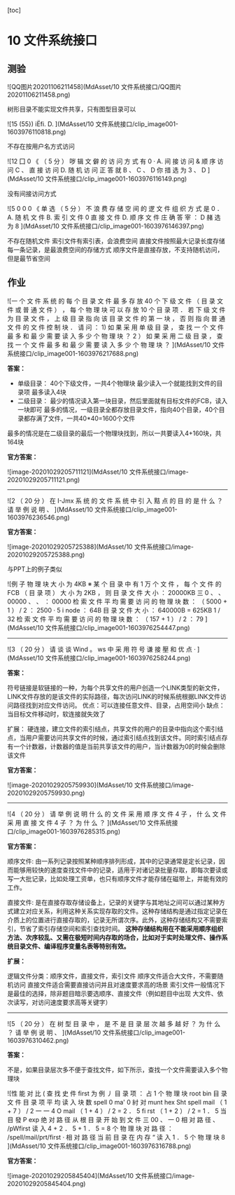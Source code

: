 [toc]

# 10 文件系统接口

## 测验

![QQ图片20201106211458](MdAsset/10 文件系统接口/QQ图片20201106211458.png)

树形目录不能实现文件共享，只有图型目录可以

![15  (55}) iËfi.  D. ](MdAsset/10 文件系统接口/clip_image001-1603976110818.png)

不存在按用户名方式访问

![12  囗  0 《 （ 5 分 ） 哕 辑 文 僻 的 访 问 方 式 有 0 ·  A. 间 接 访 问  & 顺 序 访 问  C 、 直 接 访 问  D. 随 机 访 问  正 答 就 B 、 C 、  D 你 措 选 为 3 、 D ](MdAsset/10 文件系统接口/clip_image001-1603976116149.png)

没有间接访问方式

![5  0  0  0  《 单 选 （ 5 分 ） 不 浪 费 存 储 空 间 的 逻 文 件 组 织 方 式 是 0 ．  A. 随 机 文 件  B. 索 引 文 件  0 直 接 文 件  D. 顺 序 文 件  庄 确 答 宰 ： D 赭 选 为 8 ](MdAsset/10 文件系统接口/clip_image001-1603976146397.png)

不存在随机文件
索引文件有索引表，会浪费空间
直接文件按照最大记录长度存储每一条记录，是最浪费空间的存储方式
顺序文件是直接存放，不支持随机访问，但是最节省空间

## 作业

![一 个 文 件 系 统 的 每 个 目 录 文 件 最 多 存 放 40 个 下 级 文 件 （ 目 录 文 件 或 普 通 文 件 ） ， 每 个 物 理 块 可 以  存 放 10 个 目 录 项 ． 若 下 级 文 件 为 目 录 文 件 ， 上 级 目 录 指 向 该 目 录 文 件 的 第 一 块 ， 否 则 指 向 普 通 文  件 的 文 件 控 制 块 ． 请 问 ：  1) 如 果 采 用 单 级 目 录 ， 查 找 一 个 文 件 最 多 和 最 少 需 要 读 入 多 少 个 物 理 块 ？  2 ） 如 果 采 用 二 级 目 录 ， 查 找 一 个 文 件 最 多 和 最 少 需 要 读 入 多 少 个 物 理 块 ？ ](MdAsset/10 文件系统接口/clip_image001-1603976217688.png)

**答案：**

- 单级目录：
            40个下级文件，一共4个物理块
            最少读入一个就能找到文件的目录项
            最多读入4块
- 二级目录：
            最少的情况读入第一块目录，然后里面就有目标文件的FCB，读入一块即可
            最多的情况，一级目录全都存放目录文件，指向40个目录，40个目录都存满了文件，一共40*40=1600个文件

最多的情况是在二级目录的最后一个物理块找到，所以一共要读入4+160块，共164块

**官方答案：**

![image-20201029205711121](MdAsset/10 文件系统接口/image-20201029205711121.png)

---

![2  （ 20 分 ） 在 I-Jmx 系 统 的 文 件 系 统 中 引 入 黠 点 的 目 的 是 什 么 ？ 请 举 例 说 明 、 ](MdAsset/10 文件系统接口/clip_image001-1603976236546.png)

**官方答案：**

![image-20201029205725388](MdAsset/10 文件系统接口/image-20201029205725388.png)

与PPT上的例子类似

![例 子  物 理 块 大 小 为 4KB  ※ 某 个 目 录 中 有 1 万 个 文 件 ， 每 个 文 件 的 FCB （ 目 录 项 ） 大  小 为 2KB ， 则  目 录 文 件 大 小 ： 20000KB  三 0 、 、 00000 、 、 ： 00000  检 索 文 件 平 均 需 要 访 问 的 物 理 块 数 ： （ 5000 + 1 ） / 2 ： 2500 · 5  i node ： 64B  目 录 文 件 大 小 ： 640000B = 625KB  1 / 32  检 索 文 件 平 均 需 要 访 问 的 物 理 块 数 ： （ 157 + 1 ） / 2 ：  79 ](MdAsset/10 文件系统接口/clip_image001-1603976254447.png)

---

![3  （ 20 分 ） 请 谈 谈 Wind 。 ws 中 采 用 符 号 谦 接 壓 和 优 点 · ](MdAsset/10 文件系统接口/clip_image001-1603976258244.png)

**答案：**

符号链接是软链接的一种，为每个共享文件的用户创造一个LINK类型的新文件，LINK文件存放的是该文件的实际路径，每次访问LINK的时候系统根据LINK文件访问路径找到对应文件访问。
优点：可以连接任意文件、目录，占用空间小
缺点：当目标文件移动时，软连接就失效了

扩展：
硬连接，建立文件的索引结点，共享文件的用户的目录中指向这个索引结点，当用户需要访问共享文件的时候，通过索引结点找到该文件。同时索引结点存有一个计数器，计数器的值是当前共享该文件的用户，当计数器为0的时候会删除该文件

**官方答案：**

![image-20201029205759930](MdAsset/10 文件系统接口/image-20201029205759930.png)

---

![4  （ 20 分 ） 请 举 例 说 明 什 么 的 文 件 采 用 顺 序 文 件 4 子 ， 什 么 文 件 采 用 直 接 文 件 4 子 ？ 为 什 么 ？ ](MdAsset/10 文件系统接口/clip_image001-1603976285315.png)

**官方答案：**

顺序文件:
由一系列记录按照某种顺序排列形成，其中的记录通常是定长记录，因而能够用较快的速度查找文件中的记录，适用于对诸记录批量存取，即每次要读或写一大批记录，比如处理工资单，也只有顺序文件才能存储在磁带上，并能有效的工作。

直接文件:
是在直接存取存储设备上，记录的关键字与其地址之间可以通过某种方式建立对应关系，利用这种关系实现存取的文件。这种存储结构是通过指定记录在介质上的位置进行直接存取的，记录无所谓次序。此外，这种存储结构又不需要索引，节省了索引存储空间和索引查找时间。
**这种存储结构用在不能采用顺序组织方法、次序较乱、又需在极短时间内存取的场合，比如对于实时处理文件、操作系统目录文件、编译程序变量名表等特别有效。**

**扩展：**

逻辑文件分类：顺序文件，直接文件，索引文件
顺序文件适合大文件，不需要随机访问
直接文件适合需要直接访问并且对速度要求高的场景
索引文件一般情况下是最佳的选择，除非题目暗示要选顺序、直接文件（例如题目中出现 大文件、依次读写，对访问速度要求高等关键字）

---

![5  （ 20 分 ） 在 树 型 目 录 中 ， 是 不 是 目 录 层 次 越 多 越 好 ？ 为 什 么 ？ 请 举 例 说 明 、 ](MdAsset/10 文件系统接口/clip_image001-1603976310462.png)

**答案：**

不是，如果目录层次多不便于查找文件，如下所示，查找一个文件需要读入多个物理块

![性 能 对 比 ( 查 找 史 件 first 为 例 丿  目 录 项 ： 占 1 个 物 理 块  root  bin  目 录 文 件 目 录 项  平 均 读 入 块 数  spell  0  ma'  0 紂 对  munt  hex  Sht  spell  mail  （ 1 + 7 ） / 2 一  一 4  O  mail  （ 1 + 4 ） / 2  = 2 ． 5  fi rst  （ 1 + 2 ） / 2  = 1 ． 5  当 目 發  P  exp  绝 对 路 径  从 根 目 录 开 始 到 文 件  三 00 、 一 0  相 对 路 径 、 /pWfirst  读 入 4 + 2 ． 5 + 1 ． 5 = 8 个 物 理 块  对 路 径 ： /spell/mail/prt/first  · 相 对 路 径  当 前 目 录 在 内 存  “ 读 入 1 ． 5 个 物 理 块  8 ](MdAsset/10 文件系统接口/clip_image001-1603976316788.png)

**官方答案：**

![image-20201029205845404](MdAsset/10 文件系统接口/image-20201029205845404.png)